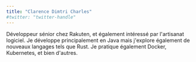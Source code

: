 ```yaml
---
title: "Clarence Dimtri Charles"
#twitter: "twitter-handle"
---
```


Développeur sénior chez Rakuten, et également intéressé par l'artisanat logiciel. Je développe principalement en Java mais j'explore également de nouveaux langages tels que Rust. Je pratique également Docker, Kubernetes, et bien d'autres. 